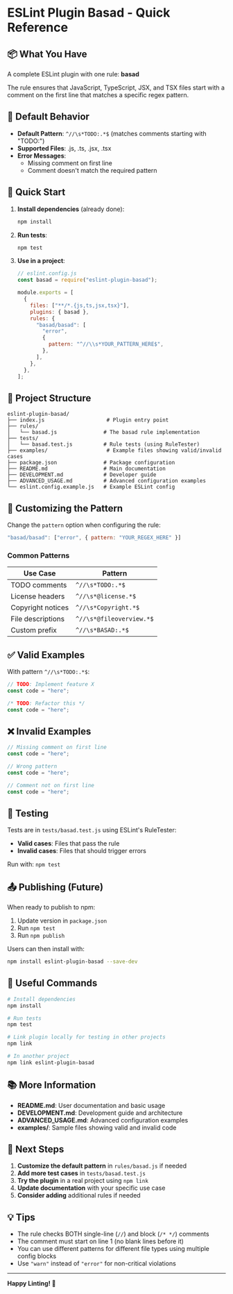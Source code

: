 # ESLint Plugin Basad - Quick Reference

## 📦 What You Have

A complete ESLint plugin with one rule: **basad**

The rule ensures that JavaScript, TypeScript, JSX, and TSX files start with a comment on the first line that matches a specific regex pattern.

## 🎯 Default Behavior

- **Default Pattern**: `^//\s*TODO:.*$` (matches comments starting with "TODO:")
- **Supported Files**: .js, .ts, .jsx, .tsx
- **Error Messages**:
  - Missing comment on first line
  - Comment doesn't match the required pattern

## 🚀 Quick Start

1. **Install dependencies** (already done):

   ```bash
   npm install
   ```

2. **Run tests**:

   ```bash
   npm test
   ```

3. **Use in a project**:

   ```javascript
   // eslint.config.js
   const basad = require("eslint-plugin-basad");

   module.exports = [
     {
       files: ["**/*.{js,ts,jsx,tsx}"],
       plugins: { basad },
       rules: {
         "basad/basad": [
           "error",
           {
             pattern: "^//\\s*YOUR_PATTERN_HERE$",
           },
         ],
       },
     },
   ];
   ```

## 📁 Project Structure

```
eslint-plugin-basad/
├── index.js                    # Plugin entry point
├── rules/
│   └── basad.js               # The basad rule implementation
├── tests/
│   └── basad.test.js          # Rule tests (using RuleTester)
├── examples/                   # Example files showing valid/invalid cases
├── package.json               # Package configuration
├── README.md                  # Main documentation
├── DEVELOPMENT.md             # Developer guide
├── ADVANCED_USAGE.md          # Advanced configuration examples
└── eslint.config.example.js   # Example ESLint config
```

## 🔧 Customizing the Pattern

Change the `pattern` option when configuring the rule:

```javascript
"basad/basad": ["error", { pattern: "YOUR_REGEX_HERE" }]
```

### Common Patterns

| Use Case          | Pattern                  |
| ----------------- | ------------------------ |
| TODO comments     | `^//\s*TODO:.*$`         |
| License headers   | `^//\s*@license.*$`      |
| Copyright notices | `^//\s*Copyright.*$`     |
| File descriptions | `^//\s*@fileoverview.*$` |
| Custom prefix     | `^//\s*BASAD:.*$`        |

## ✅ Valid Examples

With pattern `^//\s*TODO:.*$`:

```javascript
// TODO: Implement feature X
const code = "here";
```

```javascript
/* TODO: Refactor this */
const code = "here";
```

## ❌ Invalid Examples

```javascript
// Missing comment on first line
const code = "here";
```

```javascript
// Wrong pattern
const code = "here";
```

```javascript
// Comment not on first line
const code = "here";
```

## 🧪 Testing

Tests are in `tests/basad.test.js` using ESLint's RuleTester:

- **Valid cases**: Files that pass the rule
- **Invalid cases**: Files that should trigger errors

Run with: `npm test`

## 📤 Publishing (Future)

When ready to publish to npm:

1. Update version in `package.json`
2. Run `npm test`
3. Run `npm publish`

Users can then install with:

```bash
npm install eslint-plugin-basad --save-dev
```

## 🔗 Useful Commands

```bash
# Install dependencies
npm install

# Run tests
npm test

# Link plugin locally for testing in other projects
npm link

# In another project
npm link eslint-plugin-basad
```

## 📚 More Information

- **README.md**: User documentation and basic usage
- **DEVELOPMENT.md**: Development guide and architecture
- **ADVANCED_USAGE.md**: Advanced configuration examples
- **examples/**: Sample files showing valid and invalid code

## 🎨 Next Steps

1. **Customize the default pattern** in `rules/basad.js` if needed
2. **Add more test cases** in `tests/basad.test.js`
3. **Try the plugin** in a real project using `npm link`
4. **Update documentation** with your specific use case
5. **Consider adding** additional rules if needed

## 💡 Tips

- The rule checks BOTH single-line (`//`) and block (`/* */`) comments
- The comment must start on line 1 (no blank lines before it)
- You can use different patterns for different file types using multiple config blocks
- Use `"warn"` instead of `"error"` for non-critical violations

---

**Happy Linting! 🎉**
